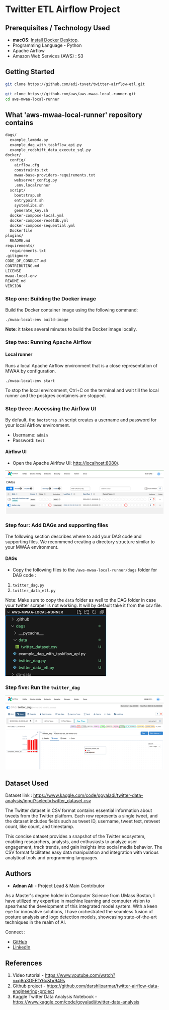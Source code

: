 # Twitter ETL Airflow Project


## Prerequisites / Technology Used
- **macOS**: [Install Docker Desktop](https://docs.docker.com/desktop/).
- Programming Language - Python
- Apache Airflow
- Amazon Web Services (AWS) : S3

## Getting Started
```bash
git clone https://github.com/adi-tsvet/twitter-airflow-etl.git
```

```bash
git clone https://github.com/aws/aws-mwaa-local-runner.git
cd aws-mwaa-local-runner
```
## What 'aws-mwaa-local-runner' repository contains

```text
dags/
  example_lambda.py
  example_dag_with_taskflow_api.py    
  example_redshift_data_execute_sql.py
docker/
  config/
    airflow.cfg
    constraints.txt
    mwaa-base-providers-requirements.txt
    webserver_config.py
    .env.localrunner
  script/
    bootstrap.sh
    entrypoint.sh
    systemlibs.sh
    generate_key.sh
  docker-compose-local.yml
  docker-compose-resetdb.yml
  docker-compose-sequential.yml
  Dockerfile
plugins/
  README.md
requirements/  
  requirements.txt
.gitignore
CODE_OF_CONDUCT.md
CONTRIBUTING.md
LICENSE
mwaa-local-env
README.md
VERSION
```

### Step one: Building the Docker image

Build the Docker container image using the following command:

```bash
./mwaa-local-env build-image
```

**Note**: it takes several minutes to build the Docker image locally.

### Step two: Running Apache Airflow

#### Local runner

Runs a local Apache Airflow environment that is a close representation of MWAA by configuration.

```bash
./mwaa-local-env start
```

To stop the local environment, Ctrl+C on the terminal and wait till the local runner and the postgres containers are stopped.

### Step three: Accessing the Airflow UI

By default, the `bootstrap.sh` script creates a username and password for your local Airflow environment.

- Username: `admin`
- Password: `test`

#### Airflow UI

- Open the Apache Airlfow UI: <http://localhost:8080/>.

![airflow-home.png](screenshots/airflow-home.png)

### Step four: Add DAGs and supporting files

The following section describes where to add your DAG code and supporting files. We recommend creating a directory structure similar to your MWAA environment.

#### DAGs

- Copy the following files to the `/aws-mwaa-local-runner/dags` folder for DAG code :
1. `twitter_dag.py`
2. `twitter_data_etl.py`

Note: Make sure to copy the `data` folder as well to the DAG folder in case your twitter scraper is not working. It will by default take it from the csv file.
![file-structure.png](screenshots/file-structure.png)

### Step five: Run the `twitter_dag`

![twitter-dag.png](screenshots/twitter-dag.png)

## Dataset Used 
Dataset link : https://www.kaggle.com/code/goyaladi/twitter-data-analysis/input?select=twitter_dataset.csv

The Twitter dataset in CSV format contains essential information about tweets from the Twitter platform. Each row represents a single tweet, and the dataset includes fields such as tweet ID, username, tweet text, retweet count, like count, and timestamp.

This concise dataset provides a snapshot of the Twitter ecosystem, enabling researchers, analysts, and enthusiasts to analyze user engagement, track trends, and gain insights into social media behavior. The CSV format facilitates easy data manipulation and integration with various analytical tools and programming languages.

## Authors

* **Adnan Ali** - Project Lead & Main Contributor

As a Master's degree holder in Computer Science from UMass Boston, I have utilized my expertise in machine learning and computer vision to spearhead the development of this integrated model system. 
With a keen eye for innovative solutions, I have orchestrated the seamless fusion of posture analysis and logo detection models, showcasing state-of-the-art techniques in the realm of AI.

Connect :
- [GitHub](https://github.com/adi-tsvet)
- [LinkedIn](https://www.linkedin.com/in/adi-tsvet/) 

## References
1. Video tutorial - https://www.youtube.com/watch?v=q8q3OFFfY6c&t=949s
2. Github project - https://github.com/darshilparmar/twitter-airflow-data-engineering-project
3. Kaggle Twitter Data Analysis Notebook - https://www.kaggle.com/code/goyaladi/twitter-data-analysis